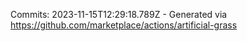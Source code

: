 Commits: 2023-11-15T12:29:18.789Z - Generated via https://github.com/marketplace/actions/artificial-grass
<br>
